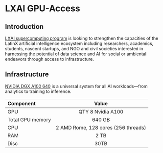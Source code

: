 # LXAI GPU-Access

## Introduction
[LXAI supercomputing program](https://www.latinxinai.org/supercomputer-cfp) is looking to strengthen the capacities of the LatinX artificial intelligence ecosystem including researchers, academics, students, nascent startups, and NGO and civil societies interested in harnessing the potential of data science and AI for social or ambiental endeavors through access to infrastructure.

## Infrastructure
[NVIDIA DGX A100 640](https://resources.nvidia.com/en-us-dgx-systems/dgx-ai)  is a universal system for all AI workloads—from analytics to training to inference. 

| Component         | Value |
| :---------------- | :------: |
| GPU               | QTY 8  Nvidia A100 |
| Total GPU memory  | 640 GB   |
| CPU | 2 AMD Rome, 128 cores (256 threads)|
| RAM | 2 TB |
| Disc | 30TB |

